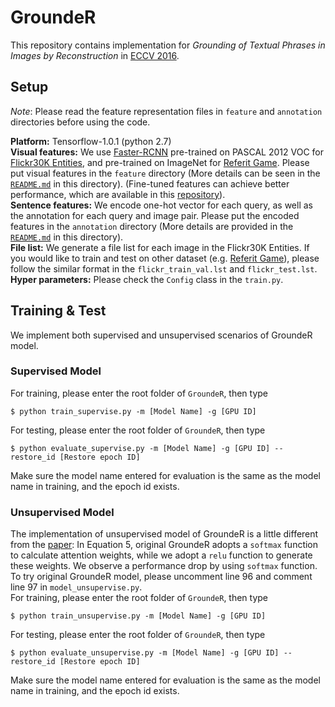 # GroundeR
This repository contains implementation for *Grounding of Textual Phrases in Images by Reconstruction* in [ECCV 2016](https://arxiv.org/pdf/1511.03745.pdf).

## Setup

*Note*: Please read the feature representation files in ```feature``` and ```annotation``` directories before using the code.

**Platform:** Tensorflow-1.0.1 (python 2.7)<br/>
**Visual features:** We use [Faster-RCNN](https://github.com/endernewton/tf-faster-rcnn) pre-trained on PASCAL 2012 VOC for [Flickr30K Entities](http://web.engr.illinois.edu/~bplumme2/Flickr30kEntities/), and pre-trained on ImageNet for [Referit Game](http://tamaraberg.com/referitgame/). Please put visual features in the ```feature``` directory (More details can be seen in the [```README.md```](./feature/README.md) in this directory). (Fine-tuned features can achieve better performance, which are available in this [repository](https://github.com/kanchen-usc/QRC-Net)).<br/>
**Sentence features:** We encode one-hot vector for each query, as well as the annotation for each query and image pair. Please put the encoded features in the ```annotation``` directory (More details are provided in the [```README.md```](./annotation/README.md) in this directory).<br/>
**File list:** We generate a file list for each image in the Flickr30K Entities. If you would like to train and test on other dataset (e.g. [Referit Game](http://tamaraberg.com/referitgame/)), please follow the similar format in the ```flickr_train_val.lst``` and ```flickr_test.lst```.<br/>
**Hyper parameters:** Please check the ```Config``` class in the ```train.py```.

## Training & Test

We implement both supervised and unsupervised scenarios of GroundeR model.
### Supervised Model
For training, please enter the root folder of ```GroundeR```, then type
```
$ python train_supervise.py -m [Model Name] -g [GPU ID]
```

For testing, please enter the root folder of ```GroundeR```, then type
```
$ python evaluate_supervise.py -m [Model Name] -g [GPU ID] --restore_id [Restore epoch ID]
```
Make sure the model name entered for evaluation is the same as the model name in training, and the epoch id exists.

### Unsupervised Model
The implementation of unsupervised model of GroundeR is a little different from the [paper](https://arxiv.org/pdf/1511.03745.pdf): In Equation 5, original GroundeR adopts a ```softmax``` function to calculate attention weights, while we adopt a ```relu``` function to generate these weights. We observe a performance drop by using ```softmax``` function. To try original GroundeR model, please uncomment line 96 and comment line 97 in ```model_unsupervise.py```.<br/>
For training, please enter the root folder of ```GroundeR```, then type
```
$ python train_unsupervise.py -m [Model Name] -g [GPU ID]
```

For testing, please enter the root folder of ```GroundeR```, then type
```
$ python evaluate_unsupervise.py -m [Model Name] -g [GPU ID] --restore_id [Restore epoch ID]
```
Make sure the model name entered for evaluation is the same as the model name in training, and the epoch id exists.